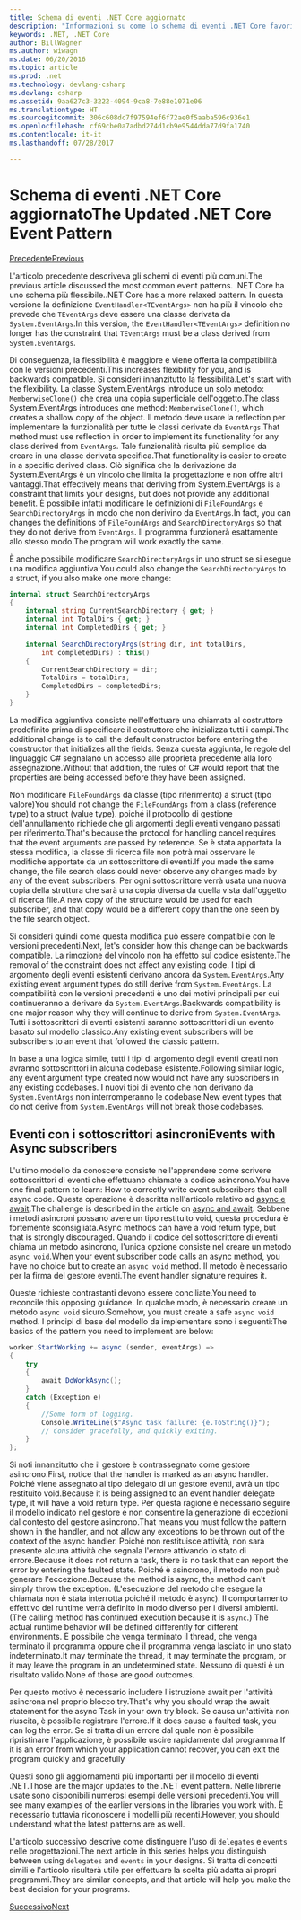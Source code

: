 ```yaml
---
title: Schema di eventi .NET Core aggiornato
description: "Informazioni su come lo schema di eventi .NET Core favorisca la flessibilità grazie alla compatibilità con le versioni precedenti e come implementare l'elaborazione sicura di eventi con sottoscrittori asincroni."
keywords: .NET, .NET Core
author: BillWagner
ms.author: wiwagn
ms.date: 06/20/2016
ms.topic: article
ms.prod: .net
ms.technology: devlang-csharp
ms.devlang: csharp
ms.assetid: 9aa627c3-3222-4094-9ca8-7e88e1071e06
ms.translationtype: HT
ms.sourcegitcommit: 306c608dc7f97594ef6f72ae0f5aaba596c936e1
ms.openlocfilehash: cf69cbe0a7adbd274d1cb9e9544dda77d9fa1740
ms.contentlocale: it-it
ms.lasthandoff: 07/28/2017

---
```


# <a name="the-updated-net-core-event-pattern"></a><span data-ttu-id="de95f-104">Schema di eventi .NET Core aggiornato</span><span class="sxs-lookup"><span data-stu-id="de95f-104">The Updated .NET Core Event Pattern</span></span>

[<span data-ttu-id="de95f-105">Precedente</span><span class="sxs-lookup"><span data-stu-id="de95f-105">Previous</span></span>](event-pattern.md)

<span data-ttu-id="de95f-106">L'articolo precedente descriveva gli schemi di eventi più comuni.</span><span class="sxs-lookup"><span data-stu-id="de95f-106">The previous article discussed the most common event patterns.</span></span> <span data-ttu-id="de95f-107">.NET Core ha uno schema più flessibile.</span><span class="sxs-lookup"><span data-stu-id="de95f-107">.NET Core has a more relaxed pattern.</span></span> <span data-ttu-id="de95f-108">In questa versione la definizione `EventHandler<TEventArgs>` non ha più il vincolo che prevede che `TEventArgs` deve essere una classe derivata da `System.EventArgs`.</span><span class="sxs-lookup"><span data-stu-id="de95f-108">In this version, the `EventHandler<TEventArgs>` definition no longer has the constraint that `TEventArgs` must be a class derived from `System.EventArgs`.</span></span>

<span data-ttu-id="de95f-109">Di conseguenza, la flessibilità è maggiore e viene offerta la compatibilità con le versioni precedenti.</span><span class="sxs-lookup"><span data-stu-id="de95f-109">This increases flexibility for you, and is backwards compatible.</span></span> <span data-ttu-id="de95f-110">Si consideri innanzitutto la flessibilità.</span><span class="sxs-lookup"><span data-stu-id="de95f-110">Let's start with the flexibility.</span></span> <span data-ttu-id="de95f-111">La classe System.EventArgs introduce un solo metodo: `MemberwiseClone()` che crea una copia superficiale dell'oggetto.</span><span class="sxs-lookup"><span data-stu-id="de95f-111">The class System.EventArgs introduces one method: `MemberwiseClone()`, which creates a shallow copy of the object.</span></span>
<span data-ttu-id="de95f-112">Il metodo deve usare la reflection per implementare la funzionalità per tutte le classi derivate da `EventArgs`.</span><span class="sxs-lookup"><span data-stu-id="de95f-112">That method must use reflection in order to implement its functionality for any class derived from `EventArgs`.</span></span> <span data-ttu-id="de95f-113">Tale funzionalità risulta più semplice da creare in una classe derivata specifica.</span><span class="sxs-lookup"><span data-stu-id="de95f-113">That functionality is easier to create in a specific derived class.</span></span> <span data-ttu-id="de95f-114">Ciò significa che la derivazione da System.EventArgs è un vincolo che limita la progettazione e non offre altri vantaggi.</span><span class="sxs-lookup"><span data-stu-id="de95f-114">That effectively means that deriving from System.EventArgs is a constraint that limits your designs, but does not provide any additional benefit.</span></span>
<span data-ttu-id="de95f-115">È possibile infatti modificare le definizioni di `FileFoundArgs` e `SearchDirectoryArgs` in modo che non derivino da `EventArgs`.</span><span class="sxs-lookup"><span data-stu-id="de95f-115">In fact, you can changes the definitions of `FileFoundArgs` and `SearchDirectoryArgs` so that they do not derive from `EventArgs`.</span></span>
<span data-ttu-id="de95f-116">Il programma funzionerà esattamente allo stesso modo.</span><span class="sxs-lookup"><span data-stu-id="de95f-116">The program will work exactly the same.</span></span>

<span data-ttu-id="de95f-117">È anche possibile modificare `SearchDirectoryArgs` in uno struct se si esegue una modifica aggiuntiva:</span><span class="sxs-lookup"><span data-stu-id="de95f-117">You could also change the `SearchDirectoryArgs` to a struct, if you also make one more change:</span></span>

```csharp  
internal struct SearchDirectoryArgs  
{  
    internal string CurrentSearchDirectory { get; }  
    internal int TotalDirs { get; }  
    internal int CompletedDirs { get; }  
    
    internal SearchDirectoryArgs(string dir, int totalDirs, 
        int completedDirs) : this()  
    {  
        CurrentSearchDirectory = dir;  
        TotalDirs = totalDirs;  
        CompletedDirs = completedDirs;  
    }  
}  
```   

<span data-ttu-id="de95f-118">La modifica aggiuntiva consiste nell'effettuare una chiamata al costruttore predefinito prima di specificare il costruttore che inizializza tutti i campi.</span><span class="sxs-lookup"><span data-stu-id="de95f-118">The additional change is to call the default constructor before entering the constructor that initializes all the fields.</span></span> <span data-ttu-id="de95f-119">Senza questa aggiunta, le regole del linguaggio C# segnalano un accesso alle proprietà precedente alla loro assegnazione.</span><span class="sxs-lookup"><span data-stu-id="de95f-119">Without that addition, the rules of C# would report that the properties are being accessed before they have been assigned.</span></span>

<span data-ttu-id="de95f-120">Non modificare `FileFoundArgs` da classe (tipo riferimento) a struct (tipo valore)</span><span class="sxs-lookup"><span data-stu-id="de95f-120">You should not change the `FileFoundArgs` from a class (reference type) to a struct (value type).</span></span> <span data-ttu-id="de95f-121">poiché il protocollo di gestione dell'annullamento richiede che gli argomenti degli eventi vengano passati per riferimento.</span><span class="sxs-lookup"><span data-stu-id="de95f-121">That's because the protocol for handling cancel requires that the event arguments are passed by reference.</span></span> <span data-ttu-id="de95f-122">Se è stata apportata la stessa modifica, la classe di ricerca file non potrà mai osservare le modifiche apportate da un sottoscrittore di eventi.</span><span class="sxs-lookup"><span data-stu-id="de95f-122">If you made the same change, the file search class could never observe any changes made by any of the event subscribers.</span></span> <span data-ttu-id="de95f-123">Per ogni sottoscrittore verrà usata una nuova copia della struttura che sarà una copia diversa da quella vista dall'oggetto di ricerca file.</span><span class="sxs-lookup"><span data-stu-id="de95f-123">A new copy of the structure would be used for each subscriber, and that copy would be a different copy than the one seen by the file search object.</span></span>

<span data-ttu-id="de95f-124">Si consideri quindi come questa modifica può essere compatibile con le versioni precedenti.</span><span class="sxs-lookup"><span data-stu-id="de95f-124">Next, let's consider how this change can be backwards compatible.</span></span>
<span data-ttu-id="de95f-125">La rimozione del vincolo non ha effetto sul codice esistente.</span><span class="sxs-lookup"><span data-stu-id="de95f-125">The removal of the constraint does not affect any existing code.</span></span> <span data-ttu-id="de95f-126">I tipi di argomento degli eventi esistenti derivano ancora da `System.EventArgs`.</span><span class="sxs-lookup"><span data-stu-id="de95f-126">Any existing event argument types do still derive from `System.EventArgs`.</span></span>
<span data-ttu-id="de95f-127">La compatibilità con le versioni precedenti è uno dei motivi principali per cui continueranno a derivare da `System.EventArgs`.</span><span class="sxs-lookup"><span data-stu-id="de95f-127">Backwards compatibility is one major reason why they will continue to derive from `System.EventArgs`.</span></span> <span data-ttu-id="de95f-128">Tutti i sottoscrittori di eventi esistenti saranno sottoscrittori di un evento basato sul modello classico.</span><span class="sxs-lookup"><span data-stu-id="de95f-128">Any existing event subscribers will be subscribers to an event that followed the classic pattern.</span></span>

<span data-ttu-id="de95f-129">In base a una logica simile, tutti i tipi di argomento degli eventi creati non avranno sottoscrittori in alcuna codebase esistente.</span><span class="sxs-lookup"><span data-stu-id="de95f-129">Following similar logic, any event argument type created now would not have any subscribers in any existing codebases.</span></span> <span data-ttu-id="de95f-130">I nuovi tipi di evento che non derivano da `System.EventArgs` non interromperanno le codebase.</span><span class="sxs-lookup"><span data-stu-id="de95f-130">New event types that do not derive from `System.EventArgs` will not break those codebases.</span></span>

## <a name="events-with-async-subscribers"></a><span data-ttu-id="de95f-131">Eventi con i sottoscrittori asincroni</span><span class="sxs-lookup"><span data-stu-id="de95f-131">Events with Async subscribers</span></span>

<span data-ttu-id="de95f-132">L'ultimo modello da conoscere consiste nell'apprendere come scrivere sottoscrittori di eventi che effettuano chiamate a codice asincrono.</span><span class="sxs-lookup"><span data-stu-id="de95f-132">You have one final pattern to learn: How to correctly write event subscribers that call async code.</span></span> <span data-ttu-id="de95f-133">Questa operazione è descritta nell'articolo relativo ad [async e await](async.md).</span><span class="sxs-lookup"><span data-stu-id="de95f-133">The challenge is described in the article on [async and await](async.md).</span></span> <span data-ttu-id="de95f-134">Sebbene i metodi asincroni possano avere un tipo restituito void, questa procedura è fortemente sconsigliata.</span><span class="sxs-lookup"><span data-stu-id="de95f-134">Async methods can have a void return type, but that is strongly discouraged.</span></span> <span data-ttu-id="de95f-135">Quando il codice del sottoscrittore di eventi chiama un metodo asincrono, l'unica opzione consiste nel creare un metodo `async void`.</span><span class="sxs-lookup"><span data-stu-id="de95f-135">When your event subscriber code calls an async method, you have no choice but to create an `async void` method.</span></span> <span data-ttu-id="de95f-136">Il metodo è necessario per la firma del gestore eventi.</span><span class="sxs-lookup"><span data-stu-id="de95f-136">The event handler signature requires it.</span></span>

<span data-ttu-id="de95f-137">Queste richieste contrastanti devono essere conciliate.</span><span class="sxs-lookup"><span data-stu-id="de95f-137">You need to reconcile this opposing guidance.</span></span> <span data-ttu-id="de95f-138">In qualche modo, è necessario creare un metodo `async void` sicuro.</span><span class="sxs-lookup"><span data-stu-id="de95f-138">Somehow, you must create a safe `async void` method.</span></span> <span data-ttu-id="de95f-139">I principi di base del modello da implementare sono i seguenti:</span><span class="sxs-lookup"><span data-stu-id="de95f-139">The basics of the pattern you need to implement are below:</span></span>

```csharp
worker.StartWorking += async (sender, eventArgs) =>
{
    try 
    {
        await DoWorkAsync();
    }
    catch (Exception e)
    {
        //Some form of logging.
        Console.WriteLine($"Async task failure: {e.ToString()}");
        // Consider gracefully, and quickly exiting.
    }
};
```

<span data-ttu-id="de95f-140">Si noti innanzitutto che il gestore è contrassegnato come gestore asincrono.</span><span class="sxs-lookup"><span data-stu-id="de95f-140">First, notice that the handler is marked as an async handler.</span></span> <span data-ttu-id="de95f-141">Poiché viene assegnato al tipo delegato di un gestore eventi, avrà un tipo restituito void.</span><span class="sxs-lookup"><span data-stu-id="de95f-141">Because it is being assigned to an event handler delegate type, it will have a void return type.</span></span> <span data-ttu-id="de95f-142">Per questa ragione è necessario seguire il modello indicato nel gestore e non consentire la generazione di eccezioni dal contesto del gestore asincrono.</span><span class="sxs-lookup"><span data-stu-id="de95f-142">That means you must follow the pattern shown in the handler, and not allow any exceptions to be thrown out of the context of the async handler.</span></span> <span data-ttu-id="de95f-143">Poiché non restituisce attività, non sarà presente alcuna attività che segnala l'errore attivando lo stato di errore.</span><span class="sxs-lookup"><span data-stu-id="de95f-143">Because it does not return a task, there is no task that can report the error by entering the faulted state.</span></span> <span data-ttu-id="de95f-144">Poiché è asincrono, il metodo non può generare l'eccezione.</span><span class="sxs-lookup"><span data-stu-id="de95f-144">Because the method is async, the method can't simply throw the exception.</span></span> <span data-ttu-id="de95f-145">(L'esecuzione del metodo che esegue la chiamata non è stata interrotta poiché il metodo è `async`). Il comportamento effettivo del runtime verrà definito in modo diverso per i diversi ambienti.</span><span class="sxs-lookup"><span data-stu-id="de95f-145">(The calling method has continued execution because it is `async`.) The actual runtime behavior will be defined differently for different environments.</span></span> <span data-ttu-id="de95f-146">È possibile che venga terminato il thread, che venga terminato il programma oppure che il programma venga lasciato in uno stato indeterminato.</span><span class="sxs-lookup"><span data-stu-id="de95f-146">It may terminate the thread, it may terminate the program, or it may leave the program in an undetermined state.</span></span> <span data-ttu-id="de95f-147">Nessuno di questi è un risultato valido.</span><span class="sxs-lookup"><span data-stu-id="de95f-147">None of those are good outcomes.</span></span>

<span data-ttu-id="de95f-148">Per questo motivo è necessario includere l'istruzione await per l'attività asincrona nel proprio blocco try.</span><span class="sxs-lookup"><span data-stu-id="de95f-148">That's why you should wrap the await statement for the async Task in your own try block.</span></span> <span data-ttu-id="de95f-149">Se causa un'attività non riuscita, è possibile registrare l'errore.</span><span class="sxs-lookup"><span data-stu-id="de95f-149">If it does cause a faulted task, you can log the error.</span></span> <span data-ttu-id="de95f-150">Se si tratta di un errore dal quale non è possibile ripristinare l'applicazione, è possibile uscire rapidamente dal programma.</span><span class="sxs-lookup"><span data-stu-id="de95f-150">If it is an error from which your application cannot recover, you can exit the program quickly and gracefully</span></span>

<span data-ttu-id="de95f-151">Questi sono gli aggiornamenti più importanti per il modello di eventi .NET.</span><span class="sxs-lookup"><span data-stu-id="de95f-151">Those are the major updates to the .NET event pattern.</span></span> <span data-ttu-id="de95f-152">Nelle librerie usate sono disponibili numerosi esempi delle versioni precedenti.</span><span class="sxs-lookup"><span data-stu-id="de95f-152">You will see many examples of the earlier versions in the libraries you work with.</span></span> <span data-ttu-id="de95f-153">È necessario tuttavia riconoscere i modelli più recenti.</span><span class="sxs-lookup"><span data-stu-id="de95f-153">However, you should understand what the latest patterns are as well.</span></span>

<span data-ttu-id="de95f-154">L'articolo successivo descrive come distinguere l'uso di `delegates` e `events` nelle progettazioni.</span><span class="sxs-lookup"><span data-stu-id="de95f-154">The next article in this series helps you distinguish between using `delegates` and `events` in your designs.</span></span> <span data-ttu-id="de95f-155">Si tratta di concetti simili e l'articolo risulterà utile per effettuare la scelta più adatta ai propri programmi.</span><span class="sxs-lookup"><span data-stu-id="de95f-155">They are similar concepts, and that article will help you make the best decision for your programs.</span></span>

[<span data-ttu-id="de95f-156">Successivo</span><span class="sxs-lookup"><span data-stu-id="de95f-156">Next</span></span>](distinguish-delegates-events.md)

